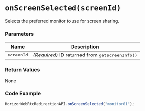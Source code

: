 # `onScreenSelected(screenId)`

Selects the preferred monitor to use for screen sharing.

### Parameters

| Name       | Description |
|------------|-------------|
| `screenId` | *(Required)* ID returned from `getScreenInfo()` |

### Return Values
None

### Code Example
```js
HorizonWebRtcRedirectionAPI.onScreenSelected("monitor01");
```


